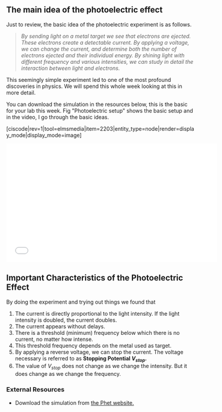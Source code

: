 ## The main idea of the photoelectric effect

Just to review, the basic idea of the photoelectric experiment is as follows.

> _By sending light on a metal target we see that electrons are ejected. These electrons create a detectable current. By applying a voltage, we can change the current, and determine both the number of electrons ejected and their individual energy. By shining light with different frequency and various intensities, we can study in detail the interaction between light and electrons._

This seemingly simple experiment led to one of the most profound discoveries in physics. We will spend this whole week looking at this in more detail.

You can download the simulation in the resources below, this is the basic for your lab this week.  Fig "Photoelectric setup" shows the basic setup and in the video, I go through the basic ideas. 

[ciscode|rev=1|tool=elmsmedia|item=2203|entity_type=node|render=display_mode|display_mode=image]

<iframe allowfullscreen="" frameborder="0" height="315" src="//www.youtube.com/embed/kjSwoKyJADE?rel=0" width="560"></iframe>

## Important Characteristics of the Photoelectric Effect

By doing the experiment and trying out things we found that

1. The current is directly proportional to the light intensity. If the light intensity is doubled, the current doubles.
2. The current appears without delays.
3. There is a threshold (minimum) frequency below which there is no current, no matter how intense.
4. This threshold frequency depends on the metal used as target.
5. By applying a reverse voltage, we can stop the current. The voltage necessary is referred to as **Stopping Potential $V_{stop}$.**
6. The value of $V_{stop}$ does not change as we change the intensity. But it does change as we change the frequency.

### External Resources

- Download the simulation from <a href="https://phet.colorado.edu/en/simulation/photoelectric" target="_blank">the Phet website. </a>